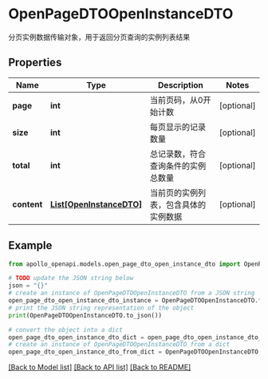 # OpenPageDTOOpenInstanceDTO

分页实例数据传输对象，用于返回分页查询的实例列表结果

## Properties

Name | Type | Description | Notes
------------ | ------------- | ------------- | -------------
**page** | **int** | 当前页码，从0开始计数 | [optional] 
**size** | **int** | 每页显示的记录数量 | [optional] 
**total** | **int** | 总记录数，符合查询条件的实例总数量 | [optional] 
**content** | [**List[OpenInstanceDTO]**](OpenInstanceDTO.md) | 当前页的实例列表，包含具体的实例数据 | [optional] 

## Example

```python
from apollo_openapi.models.open_page_dto_open_instance_dto import OpenPageDTOOpenInstanceDTO

# TODO update the JSON string below
json = "{}"
# create an instance of OpenPageDTOOpenInstanceDTO from a JSON string
open_page_dto_open_instance_dto_instance = OpenPageDTOOpenInstanceDTO.from_json(json)
# print the JSON string representation of the object
print(OpenPageDTOOpenInstanceDTO.to_json())

# convert the object into a dict
open_page_dto_open_instance_dto_dict = open_page_dto_open_instance_dto_instance.to_dict()
# create an instance of OpenPageDTOOpenInstanceDTO from a dict
open_page_dto_open_instance_dto_from_dict = OpenPageDTOOpenInstanceDTO.from_dict(open_page_dto_open_instance_dto_dict)
```
[[Back to Model list]](../README.md#documentation-for-models) [[Back to API list]](../README.md#documentation-for-api-endpoints) [[Back to README]](../README.md)


